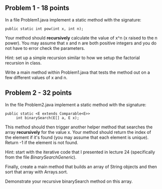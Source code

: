 ## Problem 1 - 18 points
In a file Problem1.java implement a static method with the signature:

```
public static int pow(int x, int n);
```

Your method should **recursively** calculate the value of x^n (x raised to the n power).  You may assume that x and n are both positive integers and you do not have to error check the parameters.

Hint: set up a simple recursion similar to how we setup the factorial recursion in class.

Write a main method within Problem1.java that tests the method out on a few different values of x and n.


## Problem 2 - 32 points
In the file Problem2.java implement a static method with the signature:

```
public static <E extends Comparable<E>>       
     int binarySearch(E[] a, E x);
```
   
This method should then trigger another helper method that searches the array **recursively** for the value x. Your method should return the index of the element if it's found (you may assume that each element is unique). Return -1 if the element is not found.

Hint: start with the iterative code that I presented in lecture 24 (specifically from the file *BinarySearchGeneric*).

Finally, create a main method that builds an array of String objects and then sort that array with Arrays.sort.  

Demonstrate your recursive binarySearch method on this array.

